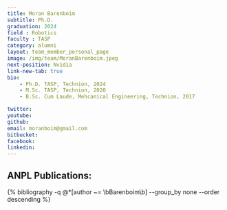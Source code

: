 ```yaml
---
title: Moran Barenboim
subtitle: Ph.D. 
graduation: 2024
field : Robotics
faculty : TASP
category: alumni
layout: team_member_personal_page
image: /img/team/MoranBarenboim.jpeg
next-position: Nvidia
link-new-tab: true
bio:
    - Ph.D. TASP, Technion, 2024
    - M.Sc. TASP, Technion, 2020
    - B.Sc. Cum Laude, Mehcanical Engineering, Technion, 2017

twitter:
youtube:
github:
email: moranboim@gmail.com
bitbucket: 
facebook:
linkedin:
---
```


## ANPL Publications:

{% bibliography -q @*[author ~= \bBarenboim\b] --group_by none --order descending %}